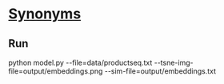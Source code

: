 # [Synonyms](https://docs.google.com/presentation/d/1xOXrY8AvHEO6jKHqcslv0AM-RYvxf401M8GA9K0tI9M/edit?usp=sharing)

## Run
python model.py --file=data/productseq.txt --tsne-img-file=output/embeddings.png --sim-file=output/embeddings.txt
